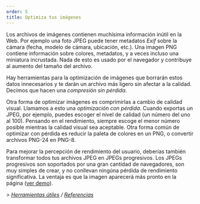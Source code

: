 ```yaml
---
order: 5
title: Optimiza tus imágenes
---
```


Los archivos de imágenes contienen muchísima información inútil en la Web. Por ejemplo una foto JPEG puede tener metadatos *Exif* sobre la cámara (fecha, modelo de cámara, ubicación, etc.). Una imagen PNG contiene información sobre colores, metadatos, y a veces incluso una miniatura incrustada. Nada de esto es usado por el navegador y contribuye al aumento del tamaño del archivo.

Hay herramientas para la optimización de imágenes que borrarán estos datos innecesarios y te darán un archivo más ligero sin afectar a la calidad. Decimos que hacen una *compresión sin pérdida*.

Otra forma de optimizar imágenes es comprimirlas a cambio de calidad visual. Llamamos a esto una *optimización con pérdida*. Cuando exportas un JPEG, por ejemplo, puedes escoger el nivel de calidad (un número del uno al 100). Pensando en el rendimiento, siempre escoge el menor número posible mientras la calidad visual sea aceptable. Otra forma común de optimizar con pérdida es reducir la paleta de colores en un PNG, o convertir archivos PNG-24 en PNG-8.

Para mejorar la percepción de rendimiento del usuario, deberías también transformar todos tus archivos JPEG en JPEGs progresivos. Los JPEGs progresivos son soportados por una gran cantidad de navegadores, son muy simples de crear, y no conllevan ningúna pérdida de rendimiento significativa. La ventaja es que la imagen aparecerá más pronto en la página ([ver demo](http://www.patrickmeenan.com/progressive/view.php?img=http://farm2.staticflickr.com/1434/1002257937_021cb46a33_o.jpg)).

*> [Herramientas útiles](https://github.com/zenorocha/browser-diet/wiki/Tools#optimize-your-images) / [Referencias](https://github.com/zenorocha/browser-diet/wiki/References#optimize-your-images)*
